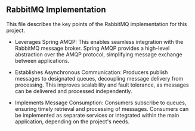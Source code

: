 

## RabbitMQ Implementation

This file describes the key points of the RabbitMQ implementation for this project.

* Leverages Spring AMQP: This enables seamless integration with the RabbitMQ message broker. Spring AMQP provides a high-level
  abstraction over the AMQP protocol, simplifying message exchange between applications.

* Establishes Asynchronous Communication: Producers publish messages to designated queues, decoupling message delivery from processing.
  This improves scalability and fault tolerance, as messages can be delivered and processed independently.

* Implements Message Consumption: Consumers subscribe to queues, ensuring timely retrieval and processing of messages.
  Consumers can be implemented as separate services or integrated within the main application, depending on the project's needs.
